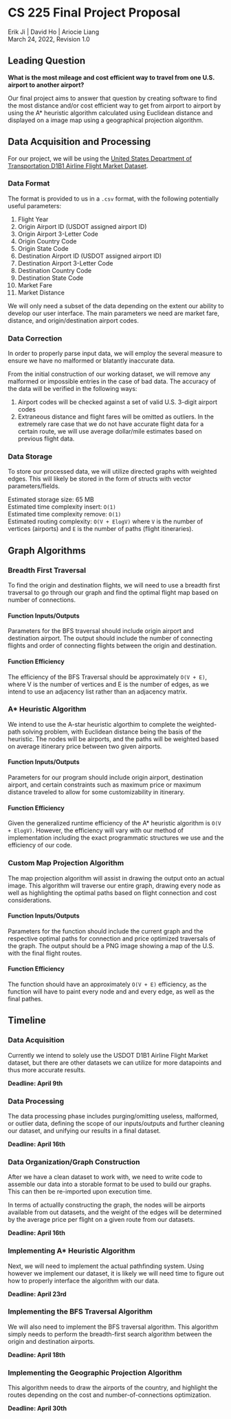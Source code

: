 # CS 225 Final Project Proposal
Erik Ji | David Ho | Ariocie Liang  
March 24, 2022, Revision 1.0  

## Leading Question
**What is the most mileage and cost efficient way to travel from one U.S. airport to another airport?**  

Our final project aims to answer that question by creating software to find the most distance and/or cost efficient way to get from airport to airport by using the A* heuristic algorithm calculated using Euclidean distance and displayed on a image map using a geographical projection algorithm.

## Data Acquisition and Processing
For our project, we will be using the [United States Department of Transportation D1B1 Airline Flight Market Dataset](https://www.transtats.bts.gov/DL_SelectFields.aspx?gnoyr_VQ=FHK&QO_fu146_anzr=b4vtv0%20n0q%20Qr56v0n6v10%20f748rB).

### Data Format
The format is provided to us in a `.csv` format, with the following potentially useful parameters:

1. Flight Year
1. Origin Airport ID (USDOT assigned airport ID)
1. Origin Airport 3-Letter Code
1. Origin Country Code
1. Origin State Code
1. Destination Airport ID (USDOT assigned airport ID)
1. Destination Airport 3-Letter Code
1. Destination Country Code
1. Destination State Code
1. Market Fare
1. Market Distance

We will only need a subset of the data depending on the extent our ability to develop our user interface. The main parameters we need are market fare, distance, and origin/destination airport codes.

### Data Correction
In order to properly parse input data, we will employ the several measure to ensure we have no malformed or blatantly inaccurate data. 

From the initial construction of our working dataset, we will remove any malformed or impossible entries in the case of bad data. The accuracy of the data will be verified in the following ways:

1. Airport codes will be checked against a set of valid U.S. 3-digit airport codes
1. Extraneous distance and flight fares will be omitted as outliers. In the extremely rare case that we do not have accurate flight data for a certain route, we will use average dollar/mile estimates based on previous flight data.

### Data Storage 
To store our processed data, we will utilize directed graphs with weighted edges. This will likely be stored in the form of structs with vector parameters/fields.

Estimated storage size: 65 MB  
Estimated time complexity insert: `O(1)`  
Estimated time complexity remove: `O(1)`  
Estimated routing complexity: `O(V + ElogV)` where `V` is the number of vertices (airports) and `E` is the number of paths (flight itineraries).

## Graph Algorithms

### Breadth First Traversal
To find the origin and destination flights, we will need to use a breadth first traversal to go through our graph and find the optimal flight map based on number of connections. 

#### Function Inputs/Outputs
Parameters for the BFS traversal should include origin airport and destination airport. The output should include the number of connecting flights and order of connecting flights between the origin and destination.

#### Function Efficiency
The efficiency of the BFS Traversal should be approximately `O(V + E)`, where V is the number of vertices and E is the number of edges, as we intend to use an adjacency list rather than an adjacency matrix.
### A* Heuristic Algorithm
We intend to use the A-star heuristic algorthim to complete the weighted-path solving problem, with Euclidean distance being the basis of the heuristic. The nodes will be airports, and the paths will be weighted based on average itinerary price between two given airports.

#### Function Inputs/Outputs
Parameters for our program should include origin airport, destination airport, and certain constraints such as maximum price or maximum distance traveled to allow for some customizability in itinerary.

#### Function Efficiency
Given the generalized runtime efficiency of the A* heuristic algorithm is `O(V + ElogV)`. However, the efficiency will vary with our method of implementation including the exact programmatic structures we use and the efficiency of our code.

### Custom Map Projection Algorithm
The map projection algorithm will assist in drawing the output onto an actual image. This algorithm will traverse our entire graph, drawing every node as well as highlighting the optimal paths based on flight connection and cost considerations.

#### Function Inputs/Outputs
Parameters for the function should include the current graph and the respective optimal paths for connection and price optimized traversals of the graph. The output should be a PNG image showing a map of the U.S. with the final flight routes.

#### Function Efficiency
The function should have an approximately `O(V + E)` efficiency, as the function will have to paint every node and and every edge, as well as the final pathes.

## Timeline
### Data Acquisition
Currently we intend to solely use the USDOT D1B1 Airline Flight Market dataset, but there are other datasets we can utilize for more datapoints and thus more accurate results.

**Deadline: April 9th**

### Data Processing
The data processing phase includes purging/omitting useless, malformed, or outlier data, defining the scope of our inputs/outputs and further cleaning our dataset, and unifying our results in a final dataset.

**Deadline: April 16th**

### Data Organization/Graph Construction
After we have a clean dataset to work with, we need to write code to assemble our data into a storable format to be used to build our graphs. This can then be re-imported upon execution time.

In terms of actuallly constructing the graph, the nodes will be airports available from out datasets, and the weight of the edges will be determined by the average price per flight on a given route from our datasets. 


**Deadline: April 16th**


### Implementing A* Heuristic Algorithm
Next, we will need to implement the actual pathfinding system. Using however we implement our dataset, it is likely we will need time to figure out how to properly interface the algorithm with our data.

**Deadline: April 23rd**
### Implementing the BFS Traversal Algorithm
We will also need to implement the BFS traversal algorithm. This algorithm simply needs to perform the breadth-first search algorithm between the origin and destination airports.

**Deadline: April 18th**

### Implementing the Geographic Projection Algorithm
This algorithm needs to draw the airports of the country, and highlight the routes depending on the cost and number-of-connections optimization.

**Deadline: April 30th**